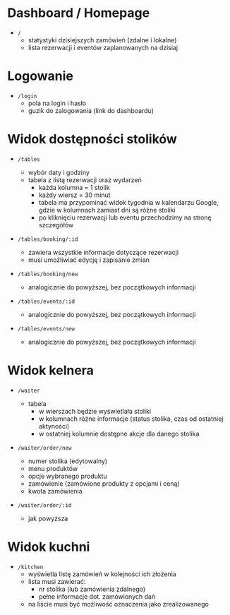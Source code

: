 # Dashboard / Homepage

- `/`
  - statystyki dzisiejszych zamówień (zdalne i lokalne)
  - lista rezerwacji i eventów zaplanowanych na dzisiaj

# Logowanie

- `/login`
  - pola na login i hasło
  - guzik do zalogowania (link do dashboardu)

# Widok dostępności stolików

- `/tables`
  - wybór daty i godziny
  - tabela z listą rezerwacji oraz wydarzeń
    - każda kolumna = 1 stolik
    - każdy wiersz = 30 minut
    - tabela ma przypominać widok tygodnia w kalendarzu Google, gdzie w kolumnach zamiast dni są różne stoliki
    - po kliknięciu rezerwacji lub eventu przechodzimy na stronę szczegółów

- `/tables/booking/:id`
  - zawiera wszystkie informacje dotyczące rezerwacji
  - musi umożliwiać edycję i zapisanie zmian

- `/tables/booking/new`
  - analogicznie do powyższej, bez początkowych informacji

- `/tables/events/:id`
  - analogicznie do powyższej, bez początkowych informacji

- `/tables/events/new`
  - analogicznie do powyższej, bez początkowych informacji


# Widok kelnera

- `/waiter`
  - tabela
    - w wierszach będzie wyświetlała stoliki
    - w kolumnach różne informacje (status stolika, czas od ostatniej aktyności)
    - w ostatniej kolumnie dostępne akcje dla danego stolika

- `/waiter/order/new`
  - numer stolika (edytowalny)
  - menu produktów
  - opcje wybranego produktu
  - zamówienie (zamówione produkty z opcjami i ceną)
  - kwota zamówienia

- `/waiter/order/:id`
  - jak powyższa

# Widok kuchni

- `/kitchen`
  - wyświetla listę zamówień w kolejności ich złożenia
  - lista musi zawierać:
    - nr stolika (lub zamówienia zdalnego)
    - pełne informacje dot. zamówionych dań
  - na liście musi być możliwość oznaczenia jako zrealizowanego
